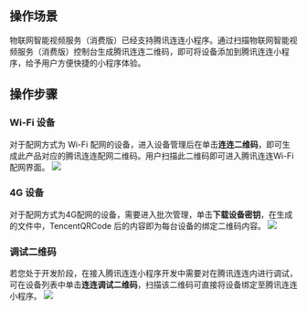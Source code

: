


## 操作场景

物联网智能视频服务（消费版）已经支持腾讯连连小程序。通过扫描物联网智能视频服务（消费版）控制台生成腾讯连连二维码，即可将设备添加到腾讯连连小程序，给予用户方便快捷的小程序体验。

## 操作步骤

### Wi-Fi 设备

对于配网方式为 Wi-Fi 配网的设备，进入设备管理后在单击**连连二维码**，即可生成此产品对应的腾讯连连配网二维码。用户扫描此二维码即可进入腾讯连连Wi-Fi配网界面。
![](https://qcloudimg.tencent-cloud.cn/raw/d859537b2a36d1e43727fba885a1f0bc.png)

### 4G 设备

对于配网方式为4G配网的设备，需要进入批次管理，单击**下载设备密钥**，在生成的文件中，TencentQRCode 后的内容即为每台设备的绑定二维码内容。
![](https://qcloudimg.tencent-cloud.cn/raw/5b4e145c2b93ebcd9ffc7c0b8cca7289.png)

### 调试二维码

若您处于开发阶段，在接入腾讯连连小程序开发中需要对在腾讯连连内进行调试，可在设备列表中单击**连连调试二维码**，扫描该二维码可直接将设备绑定至腾讯连连小程序。
![](https://qcloudimg.tencent-cloud.cn/raw/c0514e918a1a40f34123a7f1e4312b8b.png)
